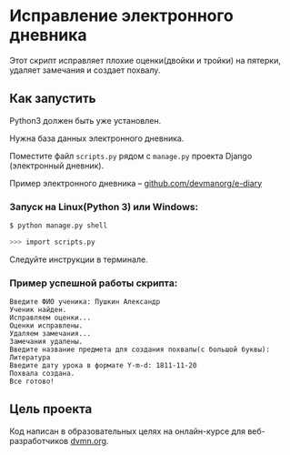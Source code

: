 # Исправление электронного дневника
Этот скрипт исправляет плохие оценки(двойки и тройки) на пятерки, удаляет замечания и создает похвалу.

## Как запустить
Python3 должен быть уже установлен.

Нужна база данных электронного дневника.

Поместите файл `scripts.py` рядом с `manage.py` проекта Django (электронный дневник).

Пример электронного дневника – [github.com/devmanorg/e-diary](https://github.com/devmanorg/e-diary)

### Запуск на Linux(Python 3) или Windows:

```bash
$ python manage.py shell
```
```bash
>>> import scripts.py
```

Следуйте инструкции в терминале. 

### Пример успешной работы скрипта:
```
Введите ФИО ученика: Пушкин Александр
Ученик найден.
Исправляем оценки...
Оценки исправлены.
Удаляем замечания...
Замечания удалены.
Введите название предмета для создания похвалы(с большой буквы): Литература
Введите дату урока в формате Y-m-d: 1811-11-20
Похвала создана.
Все готово!
```

## Цель проекта
Код написан в образовательных целях на онлайн-курсе для веб-разработчиков [dvmn.org](https://dvmn.org/).